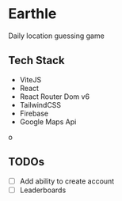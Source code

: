 # Earthle

Daily location guessing game

## Tech Stack

- ViteJS
- React
- React Router Dom v6
- TailwindCSS
- Firebase
- Google Maps Api

o

## TODOs

- [ ] Add ability to create account
- [ ] Leaderboards
